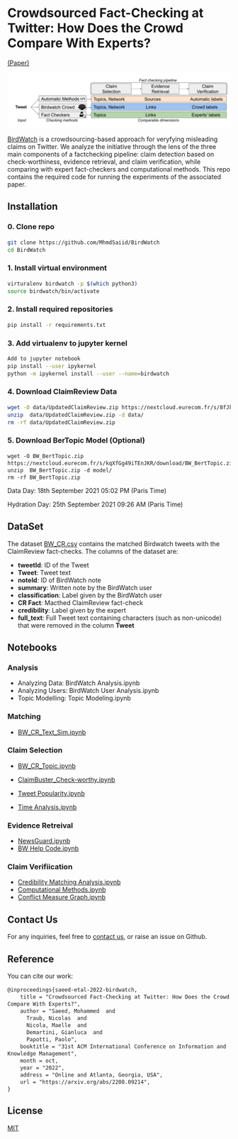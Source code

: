 # Crowdsourced Fact-Checking at Twitter: How Does the Crowd Compare With Experts?
[(Paper)](https://arxiv.org/abs/2208.09214)

![Comparing BirdWatch against expert fact-checkers and computational methods. ](BW.png)

[BirdWatch](https://blog.twitter.com/en_us/topics/product/2021/introducing-birdwatch-a-community-based-approach-to-misinformation) is a crowdsourcing-based approach for veryfying misleading claims on Twitter. We analyze the initiative through the lens of the three main components of a factchecking pipeline: claim detection based on check-worthiness, evidence retrieval, and claim verification, while comparing with expert fact-checkers and computational methods. This repo contains the required code for running the experiments of the associated paper.


## Installation

### 0. Clone repo
```bash
git clone https://github.com/MhmdSaiid/BirdWatch
cd BirdWatch
```

### 1. Install virtual environment
```bash
virturalenv birdwatch -p $(which python3)
source birdwatch/bin/activate
```

### 2. Install required repositories
```bash
pip install -r requirements.txt
```

### 3. Add virtualenv to jupyter kernel
```bash
Add to jupyter notebook
pip install --user ipykernel
python -m ipykernel install --user --name=birdwatch
```

### 4. Download ClaimReview Data
```bash
wget -O data/UpdatedClaimReview.zip https://nextcloud.eurecom.fr/s/8fJkTEQH9QeaaxQ/download/UpdatedClaimReview.zip
unzip  data/UpdatedClaimReview.zip -d data/
rm -rf data/UpdatedClaimReview.zip
```
### 5. Download BerTopic Model (Optional)
```
wget -O BW_BertTopic.zip https://nextcloud.eurecom.fr/s/kqXfGg49iTEnJKR/download/BW_BertTopic.zip
unzip  BW_BertTopic.zip -d model/
rm -rf BW_BertTopic.zip
```


Data Day: 18th September 2021 05:02 PM (Paris Time)

Hydration Day: 25th September  2021 09:26 AM (Paris Time)


## DataSet

The dataset [BW_CR.csv](data/BW_CR.csv) contains the matched Birdwatch tweets with the ClaimReview fact-checks. The columns of the dataset are:

* __tweetId__: ID of the Tweet
* __Tweet__: Tweet text
* __noteId__: ID of BirdWatch note
* __summary__: Written note by the BirdWatch user
* __classification__: Label given by the BirdWatch user
* __CR Fact__: Macthed ClaimReview fact-check
* __credibility__: Label given by the expert
* __full_text__: Full Tweet text containing characters (such as non-unicode) that were removed in the column __Tweet__


## Notebooks


### Analysis 

* Analyzing Data:  BirdWatch Analysis.ipynb
* Analyzing Users: BirdWatch User Analysis.ipynb
* Topic Modelling: Topic Modeling.ipynb


### Matching
* [BW_CR_Text_Sim.ipynb](notebooks/BW_CR_Text_Sim.ipynb)


### Claim Selection
* [BW_CR_Topic.ipynb](notebooks/BW_CR_Topic.ipynb)

* [ClaimBuster_Check-worthy.ipynb](notebooks/ClaimBuster_Check-worthy.ipynb)
* [Tweet Popularity.ipynb](notebooks/Tweet_Popularity.ipynb)
* [Time Analysis.ipynb](notebooks/Time_Analysis.ipynb)


### Evidence Retreival
* [NewsGuard.ipynb](notebooks/NewsGuard.ipynb)
* [BW Help Code.ipynb](notebooks/BW_Help_Code.ipynb)

### Claim Verifiication
* [Credibility Matching Analysis.ipynb](notebooks/Credibility_Matching_Analysis.ipynb)
* [Computational Methods.ipynb](notebooks/Computational_Methods.ipynb)
* [Conflict Measure Graph.ipynb](notebooks/Conflict_Measure_Graph.ipynb)





## Contact Us
For any inquiries, feel free to [contact us](mailto:saeedm@eurecom.fr), or raise an issue on Github.


## Reference
You can cite our work:

```
@inproceedings{saeed-etal-2022-birdwatch,
    title = "Crowdsourced Fact-Checking at Twitter: How Does the Crowd Compare With Experts?",
    author = "Saeed, Mohammed  and
      Traub, Nicolas  and
      Nicola, Maelle  and
      Demartini, Gianluca  and
      Papotti, Paolo",
    booktitle = "31st ACM International Conference on Information and Knowledge Management",
    month = oct,
    year = "2022",
    address = "Online and Atlanta, Georgia, USA",
    url = "https://arxiv.org/abs/2208.09214",
}
```

## License
[MIT](https://choosealicense.com/licenses/mit/)